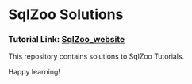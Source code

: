 # SqlZoo Solutions

### Tutorial Link: [SqlZoo_website](https://sqlzoo.net/wiki/SQL_Tutorial)

This repository contains solutions to SqlZoo Tutorials.

Happy learning!